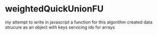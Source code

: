 # weightedQuickUnionFU
my attempt to write in javascript a function for this  algorithm
created data strucure as an object with keys servicing ids for arrays
